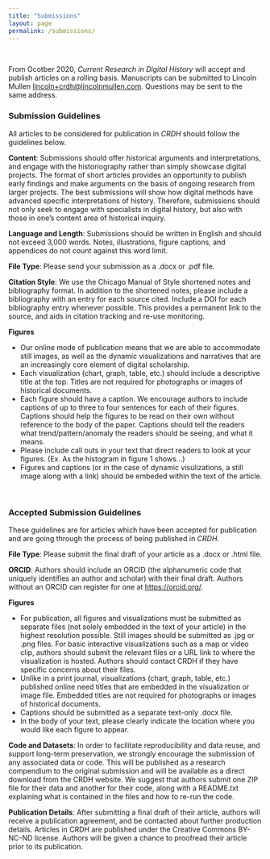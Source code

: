```yaml
---
title: "Submissions"
layout: page
permalink: /submissions/
---
```


<br>

From Ocotber 2020, *Current Research in Digital History* will accept and publish articles on a rolling basis. Manuscripts can be submitted to Lincoln Mullen <lincoln+crdh@lincolnmullen.com>. Questions may be sent to the same address.

### Submission Guidelines
All articles to be considered for publication in *CRDH* should follow the guidelines below.

**Content**: 
Submissions should offer historical arguments and interpretations, and engage with the historiography rather than simply showcase digital projects. The format of short articles provides an opportunity to publish early findings and make arguments on the basis of ongoing research from larger projects. The best submissions will show how digital methods have advanced specific interpretations of history. Therefore, submissions should not only seek to engage with specialists in digital history, but also with those in one’s content area of historical inquiry.

**Language and Length**:
Submissions should be written in English and should not exceed 3,000 words. Notes, illustrations, figure captions, and appendices do not count against this word limit.

**File Type**:
Please send your submission as a .docx or .pdf file.

**Citation Style**:
We use the Chicago Manual of Style shortened notes and bibliography format. In addition to the shortened notes, please include a bibliography with an entry for each source cited. Include a DOI for each bibliography entry whenever possible. This provides a permanent link to the source, and aids in citation tracking and re-use monitoring.

**Figures**
- Our online mode of publication means that we are able to accommodate still images, as well as the dynamic visualizations and narratives that are an increasingly core element of digital scholarship. 
- Each visualization (chart, graph, table, etc.) should include a descriptive title at the top. Titles are not required for photographs or images of historical documents. 
- Each figure should have a caption. We encourage authors to include captions of up to three to four sentences for each of their figures. Captions should help the figures to be read on their own without reference to the body of the paper. Captions should tell the readers what trend/pattern/anomaly the readers should be seeing, and what it means. 
- Please include call outs in your text that direct readers to look at your figures. (Ex. As the histogram in figure 1 shows…) 
- Figures and captions (or in the case of dynamic visulizations, a still image along with a link) should be embeded within the text of the article.

<br>

### Accepted Submission Guidelines
These guidelines are for articles which have been accepted for publication and are going through the process of being published in *CRDH*. 

**File Type**:
Please submit the final draft of your article as a .docx or .html file.

**ORCID**:
Authors should include an ORCID (the alphanumeric code that uniquely identifies an author and scholar) with their final draft. Authors without an ORCID can register for one at <https://orcid.org/>. 

**Figures**
- For publication, all figures and visualizations must be submitted as separate files (not solely embedded in the text of your article) in the highest resolution possible. Still images should be submitted as .jpg or .png files. For basic interactive visualizations such as a map or video clip, authors should submit the relevant files or a URL link to where the visualization is hosted. Authors should contact CRDH if they have specific concerns about their files.
- Unlike in a print journal, visualizations (chart, graph, table, etc.) published online need titles that are embedded in the visualization or image file. Embedded titles are not required for photographs or images of historical documents. 
- Captions should be submitted as a separate text-only .docx file.
- In the body of your text, please clearly indicate the location where you would like each figure to appear.

**Code and Datasets**:
In order to facilitate reproducibility and data reuse, and support long-term preservation, we strongly encourage the submission of any associated data or code. This will be published as a research compendium to the original submission and will be available as a direct download from the CRDH website. We suggest that authors submit one ZIP file for their data and another for their code, along with a README.txt explaining what is contained in the files and how to re-run the code.

**Publication Details**:
After submitting a final draft of their article, authors will receive a publication agreement, and be contacted about further production details. Articles in CRDH are published under the Creative Commons BY-NC-ND license. Authors will be given a chance to proofread their article prior to its publication.


